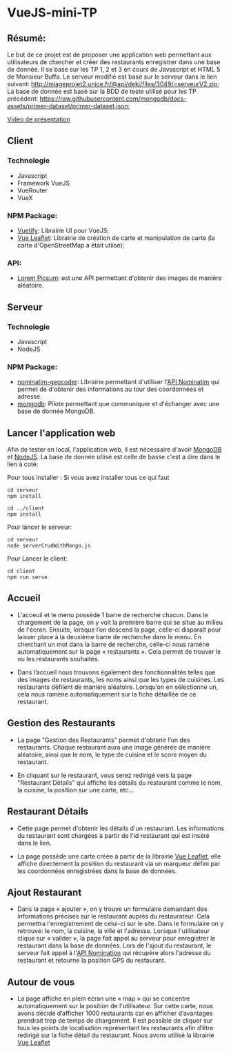 # VueJS-mini-TP

## Résumé:
Le but de ce projet est de proposer une application web permettant aux utilisateurs de chercher et créer des restaurants enregistrer dans une base de donnée.
Il se base sur les TP 1, 2 et 3 en cours de Javascript et HTML 5 de Monsieur Buffa.
Le serveur modifié est basé sur le serveur dans le lien suivant: http://miageprojet2.unice.fr/@api/deki/files/3049/=serveurV2.zip;
La base de donnée est basé sur la BDD de teste utilisé pour les TP précédent: https://raw.githubusercontent.com/mongodb/docs-assets/primer-dataset/primer-dataset.json;

[Video de présentation](https://youtu.be/lLbuPMI6gDE)

## Client

### Technologie
- Javascript
- Framework VueJS
- VueRouter
- VueX

### NPM Package:
- [Vuetify](https://vuetifyjs.com): Librairie UI pour VueJS;
- [Vue Leaflet](https://vue2-leaflet.netlify.app): Librairie de création de carte et manipulation de carte (la carte d'OpenStreetMap a était utiisé);

### API:
- [Lorem Picsum](https://picsum.photos): est une API permettant d'obtenir des images de manière aléatoire.

## Serveur

### Technologie
- Javascript
- NodeJS

### NPM Package:
- [nominatim-geocoder](https://www.npmjs.com/package/nominatim-geocoder): Librairie permettant d'utiliser l'[API Nominatim](https://nominatim.org) qui permet de d'obtenir des informations au tour des coordonnées et adresse.
- [mongodb](https://www.npmjs.com/package/mongodb): Pilote permettant que communiquer et d'échanger avec une base de donnée MongoDB.


## Lancer l'application web

Afin de tester en local, l'application web, il est nécessaire d'avoir [MongoDB](https://www.mongodb.com/fr-fr) et [NodeJS](https://nodejs.org).
La base de donnée utlisé est celle de basse c'est a dire dans le lien à coté: 

Pour tous installer :
Si vous avez installer tous ce qui faut

```
cd serveur
npm install

cd ../client
npm install
```

Pour lancer le serveur:
```
cd serveur
node serverCrudWithMongo.js
```

Pour Lancer le client:
```
cd client
npm run serve
```

## Accueil
- L'acceuil et le menu possède 1 barre de recherche chacun. Dans le chargement de la page, on y voit la première barre qui se situe au milieu de l'écran. Ensuite, lorsque l’on descend la page, celle-ci disparaît pour laisser place à la deuxième barre de recherche dans le menu. 
En cherchant un mot dans la barre de recherche, celle-ci nous ramène automatiquement sur la page « restaurants ». Cela permet de trouver le ou les restaurants souhaités.


- Dans l’accueil nous trouvons également des fonctionnalités telles que des images de restaurants, les noms ainsi que les types de cuisines. Les restaurants défilent de manière aléatoire. Lorsqu’on en sélectionne un, cela nous ramène automatiquement sur la fiche détaillée de ce restaurant.

## Gestion des Restaurants
- La page "Gestion des Restaurants" permet d'obtenir l’un des restaurants. Chaque restaurant aura une image générée de manière aléatoire, ainsi que le nom, le type de cuisine et le score moyen du restaurant.

- En cliquant sur le restaurant, vous serez redirigé vers la page "Restaurant Détails" qui affiche les détails du restaurant comme le nom, la cuisine, la position sur une carte, etc...


## Restaurant Détails

- Cette page permet d'obtenir les détails d'un restaurant. Les informations du restaurant sont chargées à partir de l'id restaurant qui est inséré dans le lien.

- La page possède une carte créée à partir de la librairie [Vue Leaflet](https://vue2-leaflet.netlify.app/), elle affiche directement la position du restaurant via un marqueur défini par les coordonnées enregistrées dans la base de données.

## Ajout Restaurant
- Dans la page « ajouter », on y trouve un formulaire demandant des informations précises sur le restaurant auprès du restaurateur. Cela permettra l'enregistrement de celui-ci sur le site. Dans le formulaire on y retrouve: le nom, la cuisine, la ville et l'adresse. Lorsque l'utilisateur clique sur « valider », la page fait appel au serveur pour enregistrer le restaurant dans la base de données. 
Lors de l'ajout du restaurant, le serveur fait appel à l'[API Nomination](https://nominatim.org) qui récupère alors l'adresse du restaurant et retourne la position GPS du restaurant.


## Autour de vous
- La page affiche en plein écran une « map » qui se concentre automatiquement sur la position de l'utilisateur. Sur cette carte, nous avons décidé d’afficher 1000 restaurants car en afficher d’avantages prendrait trop de temps de chargement. Il est possible de cliquer sur tous les points de localisation représentant les restaurants afin d’être redirigé sur la fiche détail du restaurant. Nous avons utilisé la librairie [Vue Leaflet](https://vue2-leaflet.netlify.app) 
